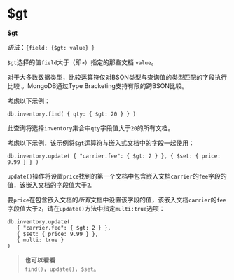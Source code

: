 # [ ](#)$gt

[]()

**$gt**

*语法*：`{field: {$gt: value} }`

`$gt`选择的值`field`大于（即`>`）指定的那些文档 `value`。

对于大多数数据类型，比较运算符仅对BSON类型与查询值的类型匹配的字段执行比较 。MongoDB通过Type Bracketing支持有限的跨BSON比较。

考虑以下示例：

```
db.inventory.find( { qty: { $gt: 20 } } )
```

此查询将选择`inventory`集合中`qty`字段值大于`20`的所有文档。

考虑以下示例，该示例将`$gt`运算符与嵌入式文档中的字段一起使用：

```
db.inventory.update( { "carrier.fee": { $gt: 2 } }, { $set: { price: 9.99 } } )
```

`update()`操作将设置`price`找到的第一个文档中包含嵌入文档`carrier`的`fee`字段的值，该嵌入文档的字段值大于`2`。

要`price`在包含嵌入文档的*所有*文档中设置该字段的值，该嵌入文档`carrier`的`fee`字段值大于`2`，请在`update()`方法中指定`multi:true`选项：

```
db.inventory.update(
   { "carrier.fee": { $gt: 2 } },
   { $set: { price: 9.99 } },
   { multi: true }
)
```

> **也可以看看**<br />
> `find()`，`update()`，`$set`。

